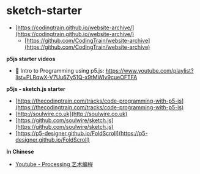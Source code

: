 # sketch-starter

- [https://codingtrain.github.io/website-archive/](https://codingtrain.github.io/website-archive/)
    -   [https://github.com/CodingTrain/website-archive](https://github.com/CodingTrain/website-archive)

**p5js starter videos**

-   🎥 Intro to Programming using p5.js: https://www.youtube.com/playlist?list=PLRqwX-V7Uu6Zy51Q-x9tMWIv9cueOFTFA

**p5js - sketch.js starter**

- [https://thecodingtrain.com/tracks/code-programming-with-p5-js](https://thecodingtrain.com/tracks/code-programming-with-p5-js)
- [http://soulwire.co.uk](http://soulwire.co.uk)
- [https://github.com/soulwire/sketch.js](https://github.com/soulwire/sketch.js)
- [https://p5-designer.github.io/FoldScroll](https://p5-designer.github.io/FoldScroll)

**In Chinese** 

- [Youtube - Processing 艺术编程](https://www.youtube.com/channel/UCpvDfd3kBdGvNV9Sw6fSH_A)
